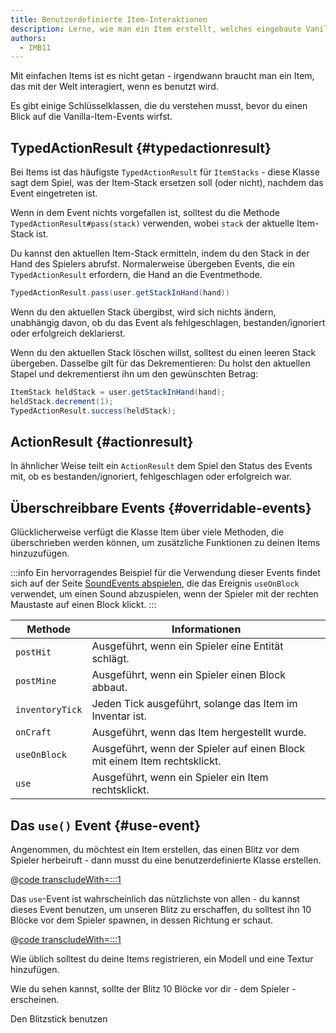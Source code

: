 ```yaml
---
title: Benutzerdefinierte Item-Interaktionen
description: Lerne, wie man ein Item erstellt, welches eingebaute Vanilla Events nutzt.
authors:
  - IMB11
---
```


Mit einfachen Items ist es nicht getan - irgendwann braucht man ein Item, das mit der Welt interagiert, wenn es benutzt wird.

Es gibt einige Schlüsselklassen, die du verstehen musst, bevor du einen Blick auf die Vanilla-Item-Events wirfst.

## TypedActionResult {#typedactionresult}

Bei Items ist das häufigste `TypedActionResult` für `ItemStacks` - diese Klasse sagt dem Spiel, was der Item-Stack ersetzen soll (oder nicht), nachdem das Event eingetreten ist.

Wenn in dem Event nichts vorgefallen ist, solltest du die Methode `TypedActionResult#pass(stack)` verwenden, wobei `stack` der aktuelle Item-Stack ist.

Du kannst den aktuellen Item-Stack ermitteln, indem du den Stack in der Hand des Spielers abrufst. Normalerweise übergeben Events, die ein `TypedActionResult` erfordern, die Hand an die Eventmethode.

```java
TypedActionResult.pass(user.getStackInHand(hand))
```

Wenn du den aktuellen Stack übergibst, wird sich nichts ändern, unabhängig davon, ob du das Event als fehlgeschlagen, bestanden/ignoriert oder erfolgreich deklarierst.

Wenn du den aktuellen Stack löschen willst, solltest du einen leeren Stack übergeben. Dasselbe gilt für das Dekrementieren: Du holst den aktuellen Stapel und dekrementierst ihn um den gewünschten Betrag:

```java
ItemStack heldStack = user.getStackInHand(hand);
heldStack.decrement(1);
TypedActionResult.success(heldStack);
```

## ActionResult {#actionresult}

In ähnlicher Weise teilt ein `ActionResult` dem Spiel den Status des Events mit, ob es bestanden/ignoriert, fehlgeschlagen oder erfolgreich war.

## Überschreibbare Events {#overridable-events}

Glücklicherweise verfügt die Klasse Item über viele Methoden, die überschrieben werden können, um zusätzliche Funktionen zu deinen Items hinzuzufügen.

:::info
Ein hervorragendes Beispiel für die Verwendung dieser Events findet sich auf der Seite [SoundEvents abspielen](../sounds/using-sounds), die das Ereignis `useOnBlock` verwendet, um einen Sound abzuspielen, wenn der Spieler mit der rechten Maustaste auf einen Block klickt.
:::

| Methode         | Informationen                                                                             |
| --------------- | ----------------------------------------------------------------------------------------- |
| `postHit`       | Ausgeführt, wenn ein Spieler eine Entität schlägt.                        |
| `postMine`      | Ausgeführt, wenn ein Spieler einen Block abbaut.                          |
| `inventoryTick` | Jeden Tick ausgeführt, solange das Item im Inventar ist.                  |
| `onCraft`       | Ausgeführt, wenn das Item hergestellt wurde.                              |
| `useOnBlock`    | Ausgeführt, wenn der Spieler auf einen Block mit einem Item rechtsklickt. |
| `use`           | Ausgeführt, wenn ein Spieler ein Item rechtsklickt.                       |

## Das `use()` Event {#use-event}

Angenommen, du möchtest ein Item erstellen, das einen Blitz vor dem Spieler herbeiruft - dann musst du eine benutzerdefinierte Klasse erstellen.

@[code transcludeWith=:::1](@/reference/latest/src/main/java/com/example/docs/item/custom/LightningStick.java)

Das `use`-Event ist wahrscheinlich das nützlichste von allen - du kannst dieses Event benutzen, um unseren Blitz zu erschaffen, du solltest ihn 10 Blöcke vor dem Spieler spawnen, in dessen Richtung er schaut.

@[code transcludeWith=:::1](@/reference/latest/src/main/java/com/example/docs/item/custom/LightningStick.java)

Wie üblich solltest du deine Items registrieren, ein Modell und eine Textur hinzufügen.

Wie du sehen kannst, sollte der Blitz 10 Blöcke vor dir - dem Spieler - erscheinen.

<VideoPlayer src="/assets/develop/items/custom_items_0.webm">Den Blitzstick benutzen</VideoPlayer>
